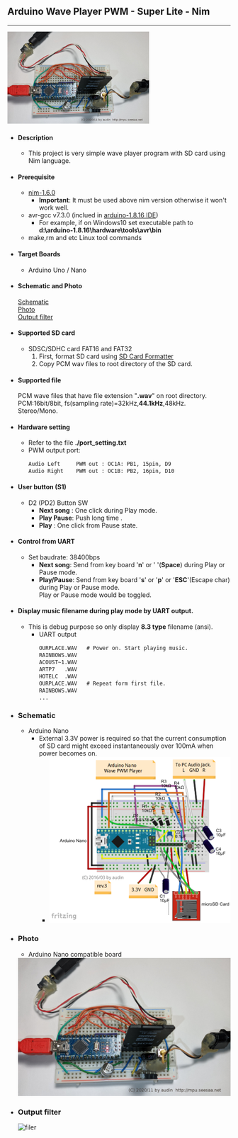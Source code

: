 ## Arduino Wave Player PWM - Super Lite -  Nim
---

<img src="https://github.com/dinau/arduino-wave-player-pwm-super-lite-nim/blob/main/doc/arduino-nano-wave-pwm-player-real-1280-2020-11.jpg?raw=true" width=320>

* #### Description
    * This project is very simple wave player program with SD card using Nim language.  

* #### Prerequisite
    * [nim-1.6.0](https://nim-lang.org/install.html)  
        * **Important**:  It must be used above nim version otherwise it won't work well.
    * avr-gcc v7.3.0 (inclued in [arduino-1.8.16 IDE](https://www.arduino.cc/en/software))  
        * For example, if on Windows10 set executable path to  
             **d:\arduino-1.8.16\hardware\tools\avr\bin**  
    * make,rm and etc Linux tool commands
* #### Target Boards
    * Arduino Uno / Nano
* #### Schematic and Photo
    [Schematic](#schematic)  
    [Photo](#photo)   
    [Output filter](#output-filter)
* #### Supported SD card
    * SDSC/SDHC card  FAT16 and FAT32  
        1. First, format SD card using [SD Card Formatter](https://www.sdcard.org/downloads/formatter_4/index.html)
        1.  Copy PCM wav files to root directory of the SD card.

* #### Supported file
    PCM wave files that have file extension "**.wav**" on root directory.  
    PCM:16bit/8bit, fs(sampling rate)=32kHz,**44.1kHz**,48kHz.  
    Stereo/Mono.    
    
* #### Hardware setting    
    * Refer to the file **./port_setting.txt**     
    * PWM output port:    
        ```
        Audio Left     PWM out : OC1A: PB1, 15pin, D9
        Audio Right    PWM out : OC1B: PB2, 16pin, D10
        ```
    
* #### User button (S1) 
    * D2 (PD2)   Button SW
        * **Next song** : One click during Play mode.    
        * **Play Pause**: Push long time .     
        * **Play**      : One click from Pause state.    
* #### Control from UART 
    * Set baudrate: 38400bps
        * **Next song**:
            Send from key board '**n**' or ' '(**Space**) during Play or Pause mode.    
        * **Play/Pause**:
            Send from key board '**s**' or '**p**' or '**ESC**'(Escape char) during Play or Pause mode.     
            Play or Pause mode would be toggled. 
* #### Display music filename during play mode by UART output.
    * This is debug purpose so only display **8.3 type** filename (ansi).
        - UART output
            ```
            OURPLACE.WAV   # Power on. Start playing music.
            RAINBOWS.WAV
            ACOUST~1.WAV
            ARTP7   .WAV
            HOTELC  .WAV
            OURPLACE.WAV   # Repeat form first file. 
            RAINBOWS.WAV
            ...
            ```
* ### Schematic  
    * Arduino Nano    
        * External 3.3V power is required so that the current consumption of SD card might exceed instantaneously over 100mA when power becomes on. 
            * <img src="https://github.com/dinau/arduino-wave-player-pwm-super-lite-nim/blob/main/doc/arduino-nano-wave-pwm-player.png?raw=true" width=640>

* ### Photo
    * Arduino Nano compatible board
    <img src="https://github.com/dinau/arduino-wave-player-pwm-super-lite-nim/blob/main/doc/arduino-nano-wave-pwm-player-real-1280-2020-11.jpg?raw=true" width=640>

* ### Output filter
    ![filer](http://mpu.up.seesaa.net/image/pwm-filter-output.png)
